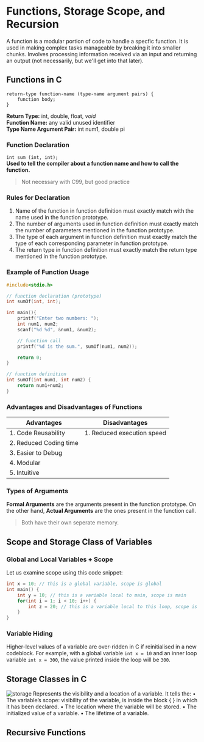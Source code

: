 # Functions, Storage Scope, and Recursion
A function is a modular portion of code to handle a specfic function. It is used in making complex tasks manageable by breaking it into smaller chunks. Involves processing information received via an input and returning an output (not necessarily, but we'll get into that later).

## Functions in C
```
return-type function-name (type-name argument pairs) {
    function body;
}
```  
**Return Type:** int, double, float, *void*  
**Function Name:** any valid unused identifier  
**Type Name Argument Pair:** int num1, double pi  

### Function Declaration
`int sum (int, int);`  
**Used to tell the compiler about a function name and how to call the function.**  
> Not necessary with C99, but good practice

### Rules for Declaration
1. Name of the function in function definition must exactly match with the name used in the function prototype.  
2. The number of arguments used in function definition must exactly match the number of parameters mentioned in the function prototype.  
3. The type of each argument in function definition must exactly match the type of each corresponding parameter in function prototype.  
4. The return type in function definition must exactly match the return type mentioned in the function prototype. 

### Example of Function Usage
```c
#include<stdio.h>

// function declaration (prototype)
int sumOf(int, int);

int main(){
    printf("Enter two numbers: ");
    int num1, num2;
    scanf("%d %d", &num1, &num2);

    // function call
    printf("%d is the sum.", sumOf(num1, num2));

    return 0;
}

// function definition
int sumOf(int num1, int num2) {
    return num1+num2;
}
```

### Advantages and Disadvantages of Functions
| Advantages | Disadvantages |
| --- | --- |
| 1. Code Reusability | 1. Reduced execution speed |
| 2. Reduced Coding time | |
| 3. Easier to Debug | |
| 4. Modular | |
| 5. Intuitive | |

### Types of Arguments
**Formal Arguments** are the arguments present in the function prototype. On the other hand, **Actual Arguments** are the ones present in the function call.  
> Both have their own seperate memory.

## Scope and Storage Class of Variables

### Global and Local Variables + Scope
Let us examine scope using this code snippet:
```c
int x = 10; // this is a global variable, scope is global
int main() {
    int y = 10; // this is a variable local to main, scope is main
    for(int i = 1; i < 10; i++) {
        int z = 20; // this is a variable local to this loop, scope is {}
    }
}
```

### Variable Hiding
Higher-level values of a variable are over-ridden in C if reinitialised in a new codeblock. For example, with a global variable `int x = 10` and an inner loop variable `int x = 300`, the value printed inside the loop will be `300`.

## Storage Classes in C
![storage](https://github.com/psrth/intro-to-programming-csF111/blob/main/rsc/storage-classes.png)
Represents the visibility and a location of a variable. It tells the:
• The variable’s scope: visibility of the variable, is inside the block { } in which it has been declared.
• The location where the variable will be stored.
• The initialized value of a variable.
• The lifetime of a variable.

## Recursive Functions